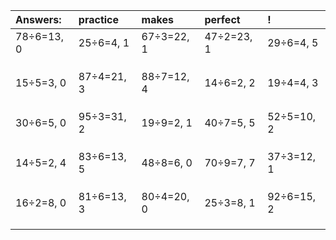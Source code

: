 | Answers: | practice | makes | perfect | ! |
| :--- | :--- | :--- | :--- | :--- |
| 78÷6=13, 0 | 25÷6=4, 1 | 67÷3=22, 1 | 47÷2=23, 1 | 29÷6=4, 5 | 
|   |   |   |   |   | 
|   |   |   |   |   | 
|   |   |   |   |   | 
| 15÷5=3, 0 | 87÷4=21, 3 | 88÷7=12, 4 | 14÷6=2, 2 | 19÷4=4, 3 | 
|   |   |   |   |   | 
|   |   |   |   |   | 
|   |   |   |   |   | 
| 30÷6=5, 0 | 95÷3=31, 2 | 19÷9=2, 1 | 40÷7=5, 5 | 52÷5=10, 2 | 
|   |   |   |   |   | 
|   |   |   |   |   | 
|   |   |   |   |   | 
| 14÷5=2, 4 | 83÷6=13, 5 | 48÷8=6, 0 | 70÷9=7, 7 | 37÷3=12, 1 | 
|   |   |   |   |   | 
|   |   |   |   |   | 
|   |   |   |   |   | 
| 16÷2=8, 0 | 81÷6=13, 3 | 80÷4=20, 0 | 25÷3=8, 1 | 92÷6=15, 2 | 
|   |   |   |   |   | 
|   |   |   |   |   | 
|   |   |   |   |   | 
